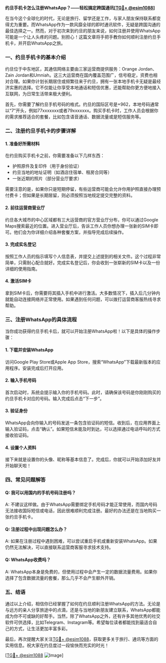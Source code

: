 **约旦手机卡怎么注册WhatsApp？——轻松搞定跨国通讯[[TG💪+ @esim1088](https://t.me/s/esim1088)]**

在当今这个全球化的时代，无论是旅行、留学还是工作，与家人朋友保持联系都变得尤为重要。而WhatsApp作为一款风靡全球的即时通讯软件，无疑是跨国沟通的最佳选择之一。然而，对于初次来到约旦的朋友来说，如何注册并使用WhatsApp可能是一个让人头疼的问题。别担心！这篇文章将手把手教你如何顺利注册约旦手机卡，并开启WhatsApp之旅。

### 一、约旦手机卡的基本介绍

约旦位于中东地区，其通信网络主要由三家运营商提供服务：Orange Jordan、Zain Jordan和Umniah。这三大运营商在国内覆盖范围广，信号稳定，资费也相对合理。如果你计划长期居住或频繁往来于约旦，拥有一张本地手机卡无疑是最经济实惠的选择。它不仅能让你享受本地通话和短信优惠，还能帮助你更方便地接入互联网，为日常生活带来极大便利。

首先，你需要了解约旦手机号码的格式。约旦的国际区号是+962，本地号码通常以“7”开头，例如77xxxxxxx或者79xxxxxxx。购买手机卡时，工作人员会根据你的需求推荐适合的套餐，比如包含语音通话、数据流量或是短信服务等。

### 二、注册约旦手机卡的步骤详解

#### 1. 准备好所需材料
在约旦购买手机卡之前，你需要准备以下几样东西：
- 护照原件及复印件（用于身份验证）
- 约旦当地的地址证明（如酒店住宿单、租房合同等）
- 一张近期的照片（部分营业厅要求）

需要注意的是，如果你只是短期停留，有些运营商可能会允许你用护照直接办理预付费卡；但如果是长期居留，则必须按照当地规定提交完整的资料。

#### 2. 前往运营商营业厅
约旦各大城市的中心区域都有三大运营商的官方营业厅分布，你可以通过Google Maps搜索最近的位置。进入营业厅后，告诉工作人员你想办理一张新的SIM卡即可。他们会为你详细介绍各种套餐方案，并指导完成后续操作。

#### 3. 完成实名登记
按照工作人员的指示填写个人信息表，并提交上述提到的相关文件。这个过程非常简单，只需耐心配合就好。完成实名登记后，你会收到一张崭新的SIM卡以及一份详细的使用指南。

#### 4. 激活SIM卡
拿到SIM卡后，你需要将其插入手机中进行激活。大多数情况下，插入后几分钟内就能自动连接网络并正常使用。如果遇到任何问题，可以拨打运营商客服热线寻求帮助。

### 三、注册WhatsApp的具体流程

当你成功获得约旦手机卡后，就可以开始注册WhatsApp啦！以下是具体的操作步骤：

#### 1. 下载并安装WhatsApp
访问Google Play Store或Apple App Store，搜索“WhatsApp”下载最新版本的应用程序。安装完成后打开应用。

#### 2. 输入手机号码
首次启动时，系统会提示输入你的手机号码。此时，请确保该号码是你刚刚购买的约旦手机卡对应的号码。输入完成后点击“下一步”。

#### 3. 验证身份
WhatsApp会向你输入的号码发送一条包含验证码的短信。收到后，在应用界面上输入验证码，点击“确认”。如果短信未能及时到达，可以选择通过电话呼叫的方式接收验证码。

#### 4. 设置个人资料
接下来就是设置你的头像、昵称等基本信息了。完成后，你就可以开始添加好友并开始聊天啦！

### 四、常见问题解答

#### Q: 我可以用国内的手机号码注册吗？
A: 不建议这样做。由于WhatsApp需要绑定手机号码才能正常使用，而国内号码无法接收国际短信或电话，因此很难顺利完成注册。最好的办法还是在当地购买一张约旦手机卡。

#### Q: 注册过程中出现问题怎么办？
A: 如果在注册过程中遇到困难，可以尝试重启手机或重新安装WhatsApp。如果仍然无法解决，可以直接联系运营商客服寻求技术支持。

#### Q: WhatsApp收费吗？
A: WhatsApp本身是免费的，但使用过程中会产生一定的数据流量费用。如果你选择了包含数据流量的套餐，那么几乎不会产生额外开销。

### 五、结语

通过以上介绍，相信你已经掌握了如何在约旦顺利注册WhatsApp的方法。无论是与远方的亲人分享旅途中的点滴，还是与当地的新朋友建立联系，WhatsApp都能成为你不可或缺的好帮手。当然，除了WhatsApp之外，还有许多其他优秀的社交软件可供选择，比如Telegram、Instagram等。希望每位读者都能找到最适合自己的方式，让生活更加丰富多彩。

最后，再次提醒大家关注[TG💪+ @esim1088](https://t.me/s/esim1088)，获取更多关于旅行、通讯等方面的实用信息。祝大家在约旦度过一段愉快而充实的时光！

[[TG💪+ @esim1088](https://t.me/s/esim1088) ![Image](https://i.postimg.cc/4NQfJmqS/Snipaste-2025-05-13-00-14-12.png)]
